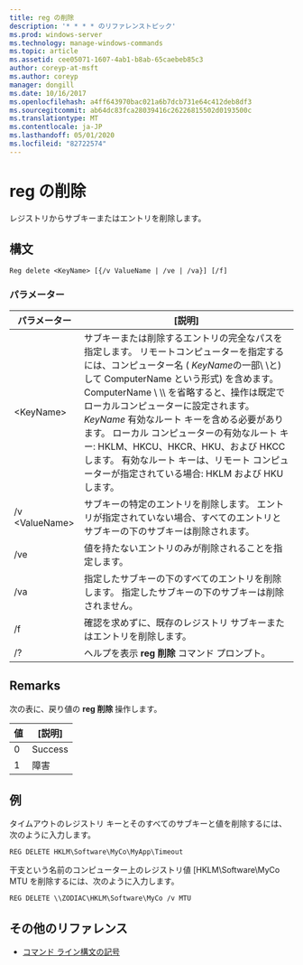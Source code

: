 ```yaml
---
title: reg の削除
description: '* * * * のリファレンストピック'
ms.prod: windows-server
ms.technology: manage-windows-commands
ms.topic: article
ms.assetid: cee05071-1607-4ab1-b8ab-65caebeb85c3
author: coreyp-at-msft
ms.author: coreyp
manager: dongill
ms.date: 10/16/2017
ms.openlocfilehash: a4ff643970bac021a6b7dcb731e64c412deb8df3
ms.sourcegitcommit: ab64dc83fca28039416c26226815502d0193500c
ms.translationtype: MT
ms.contentlocale: ja-JP
ms.lasthandoff: 05/01/2020
ms.locfileid: "82722574"
---
```

# <a name="reg-delete"></a>reg の削除



レジストリからサブキーまたはエントリを削除します。



## <a name="syntax"></a>構文

```
Reg delete <KeyName> [{/v ValueName | /ve | /va}] [/f]
```

### <a name="parameters"></a>パラメーター

|パラメーター|[説明]|
|---------|-----------|
|\<KeyName>|サブキーまたは削除するエントリの完全なパスを指定します。 リモートコンピューターを指定するには、コンピューター名 ( *KeyName*の一部\\ \\と\)して ComputerName という形式) を含めます。 ComputerName \\ \\\ を省略すると、操作は既定でローカルコンピューターに設定されます。 *KeyName* 有効なルート キーを含める必要があります。 ローカル コンピューターの有効なルート キー: HKLM、HKCU、HKCR、HKU、および HKCC します。 有効なルート キーは、リモート コンピューターが指定されている場合: HKLM および HKU します。|
|/v \<ValueName>|サブキーの特定のエントリを削除します。 エントリが指定されていない場合、すべてのエントリとサブキーの下のサブキーは削除されます。|
|/ve|値を持たないエントリのみが削除されることを指定します。|
|/va|指定したサブキーの下のすべてのエントリを削除します。 指定したサブキーの下のサブキーは削除されません。|
|/f|確認を求めずに、既存のレジストリ サブキーまたはエントリを削除します。|
|/?|ヘルプを表示 **reg 削除** コマンド プロンプト。|

## <a name="remarks"></a>Remarks

次の表に、戻り値の **reg 削除** 操作します。

|値|[説明]|
|-----|-----------|
|0|Success|
|1|障害|

## <a name="examples"></a>例

タイムアウトのレジストリ キーとそのすべてのサブキーと値を削除するには、次のように入力します。
```
REG DELETE HKLM\Software\MyCo\MyApp\Timeout
```
干支という名前のコンピューター上のレジストリ値 [HKLM\Software\MyCo MTU を削除するには、次のように入力します。
```
REG DELETE \\ZODIAC\HKLM\Software\MyCo /v MTU
```

## <a name="additional-references"></a>その他のリファレンス

- [コマンド ライン構文の記号](command-line-syntax-key.md)